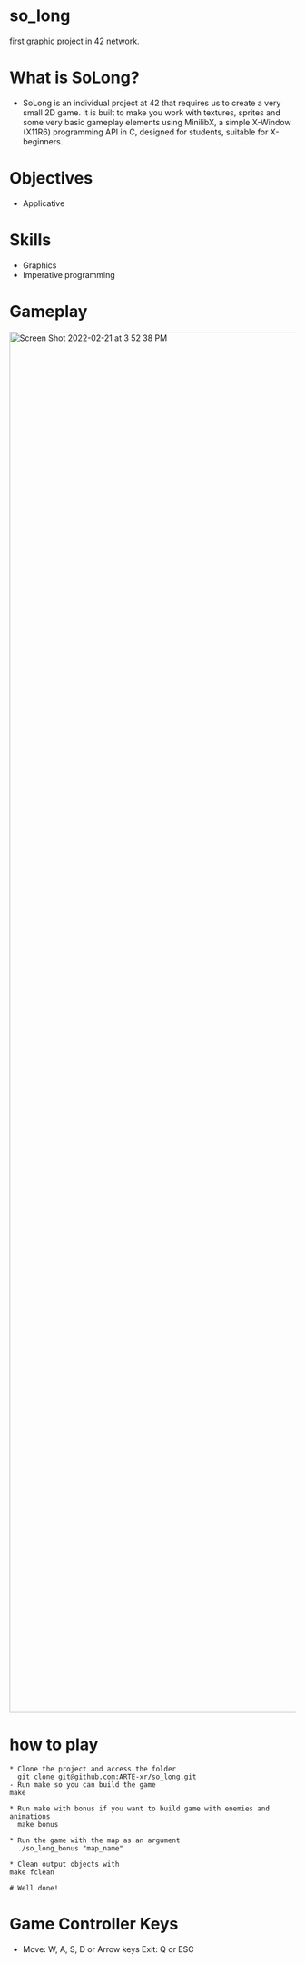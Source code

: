 # so_long
first graphic project in 42 network.

# What is SoLong?
* SoLong is an individual project at 42 that requires us to create a very small 2D game. It is built to make you work with textures, sprites and some very basic gameplay elements using MinilibX, a simple X-Window (X11R6) programming API in C, designed for students, suitable for X-beginners.

# Objectives

 * Applicative
  
# Skills

 * Graphics
 * Imperative programming

# Gameplay
<img width="2432" alt="Screen Shot 2022-02-21 at 3 52 38 PM" src="https://user-images.githubusercontent.com/87387352/154996130-feabdb1d-43d1-4056-84d0-e2aebdb55d02.png">

# how to play

  ``` 
  * Clone the project and access the folder
    git clone git@github.com:ARTE-xr/so_long.git
 - Run make so you can build the game
  make

  * Run make with bonus if you want to build game with enemies and animations
    make bonus

  * Run the game with the map as an argument
    ./so_long_bonus "map_name"

  * Clean output objects with
  make fclean

  # Well done!
  ```
  # Game Controller Keys

  * Move: W, A, S, D or Arrow keys Exit: Q or ESC
